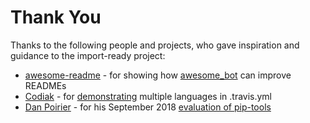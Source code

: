 # Thank You

Thanks to the following people and projects, who gave inspiration and guidance
to the import-ready project:

*   [awesome-readme][1] - for showing how [awesome\_bot][2] can improve READMEs
*   [Codiak][3] - for [demonstrating][4] multiple languages in .travis.yml
*   [Dan Poirier][5] - for his September 2018 [evaluation of pip-tools][6]

[1]: https://github.com/matiassingers/awesome-readme
[2]: https://github.com/dkhamsing/awesome_bot
[3]: https://stackoverflow.com/users/2035869/codiak
[4]: https://stackoverflow.com/questions/27644586/how-to-set-up-travis-ci-with-multiple-languages/44054333#44054333
[5]: https://www.caktusgroup.com/about/dan-poirier/
[6]: https://www.caktusgroup.com/blog/2018/09/18/python-dependency-management-pip-tools/
